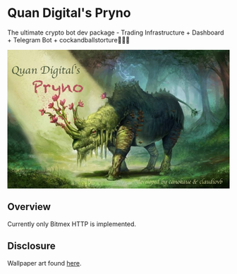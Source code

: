 # Quan Digital's Pryno
The ultimate crypto bot dev package - Trading Infrastructure + Dashboard + Telegram Bot + cockandballstorture🦏🔥🚀

<img src="img/cover.jpg" align="center" />

## Overview

Currently only Bitmex HTTP is implemented.

## Disclosure

Wallpaper art found [here](http://www.wallpaperswebs.com/rhino-art/).

